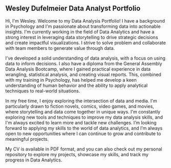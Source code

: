 ## Wesley Dufelmeier Data Analyst Portfolio

Hi, I'm Wesley. Welcome to my Data Analysis Portfolio! I have a background in Psychology and I'm passionate about transforming data into actionable insights. I'm currently working in the field of Data Analytics and have a strong interest in leveraging data storytelling to drive strategic decisions and create impactful visualizations. I strive to solve problem and collaborate with team members to generate value through data.

I've developed a solid understanding of data analysis, with a focus on using data to inform decisions. I also have a diploma from the General Assembly Data Analysis Bootcamp, where I gained practical experience in data wrangling, statistical analysis, and creating visual reports. This, combined with my training in Psychology, has helped me develop a keen understanding of human behavior and the ability to apply analytical techniques to real-world situations.

In my free time, I enjoy exploring the intersection of data and media. I'm particularly drawn to fiction novels, comics, video games, and movies, where storytelling and data come together in unique ways. I'm constantly exploring new tools and techniques to improve my data analysis skills, and I'm always excited to learn more and tackle new challenges.
I’m looking forward to applying my skills to the world of data analytics, and I’m always open to new opportunities where I can continue to grow and contribute to meaningful projects.

My CV is available in PDF format, and you can also check out my personal repository to explore my projects, showcase my skills, and track my progress in Data Analytics.

